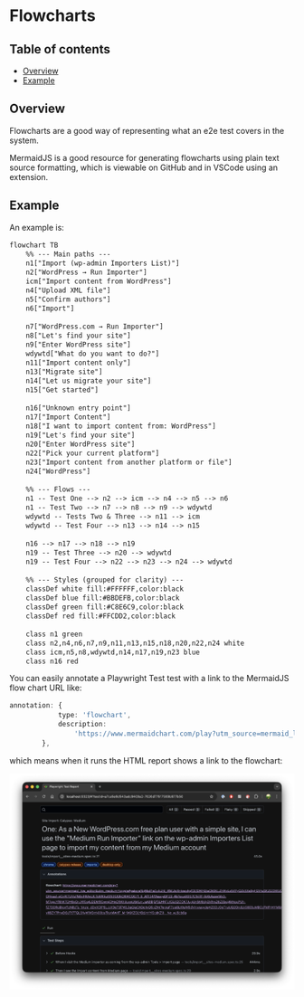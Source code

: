 # Flowcharts

## Table of contents

- [Overview](#overview)
- [Example](#example)

## Overview

Flowcharts are a good way of representing what an e2e test covers in the system.

MermaidJS is a good resource for generating flowcharts using plain text source formatting, which is viewable on GitHub and in VSCode using an extension.

## Example

An example is:

```mermaid
flowchart TB
    %% --- Main paths ---
    n1["Import (wp-admin Importers List)"]
    n2["WordPress → Run Importer"]
    icm["Import content from WordPress"]
    n4["Upload XML file"]
    n5["Confirm authors"]
    n6["Import"]

    n7["WordPress.com → Run Importer"]
    n8["Let's find your site"]
    n9["Enter WordPress site"]
    wdywtd["What do you want to do?"]
    n11["Import content only"]
    n13["Migrate site"]
    n14["Let us migrate your site"]
    n15["Get started"]

    n16["Unknown entry point"]
    n17["Import Content"]
    n18["I want to import content from: WordPress"]
    n19["Let's find your site"]
    n20["Enter WordPress site"]
    n22["Pick your current platform"]
    n23["Import content from another platform or file"]
    n24["WordPress"]

    %% --- Flows ---
    n1 -- Test One --> n2 --> icm --> n4 --> n5 --> n6
    n1 -- Test Two --> n7 --> n8 --> n9 --> wdywtd
    wdywtd -- Tests Two & Three --> n11 --> icm
    wdywtd -- Test Four --> n13 --> n14 --> n15

    n16 --> n17 --> n18 --> n19
    n19 -- Test Three --> n20 --> wdywtd
    n19 -- Test Four --> n22 --> n23 --> n24 --> wdywtd

    %% --- Styles (grouped for clarity) ---
    classDef white fill:#FFFFFF,color:black
    classDef blue fill:#BBDEFB,color:black
    classDef green fill:#C8E6C9,color:black
    classDef red fill:#FFCDD2,color:black

    class n1 green
    class n2,n4,n6,n7,n9,n11,n13,n15,n18,n20,n22,n24 white
    class icm,n5,n8,wdywtd,n14,n17,n19,n23 blue
    class n16 red
```

You can easily annotate a Playwright Test test with a link to the MermaidJS flow chart URL like:

```typescript
annotation: {
			type: 'flowchart',
			description:
				'https://www.mermaidchart.com/play?utm_source=mermaid_live_editor&utm_medium=toggle#pako:eNqNkdFq2zAUhl_l4MJIoRnIcewkg13ESWHQtaOk9KLZhWvLs5itYyQZk5Xe9gH2iHuSKZGI3WUOcm6C_Z3_19H34qWYUW_h5SW2aZEIBZvlloN-OHnael-qGvW7UVuPk6xiHMwLKiTcMKkut953GI9hQ6WCO071_8_AfT34lWasqeDP22-4b7oxzdt037CTriRFrihXkAuswMx3-MTggcYf6hKTDH6xGnJW0o4JDDM9GwmjGHnORAVJowoU8rILmJqA8BjQfSLHNTctGizS2COK7JugUn5M8dy2kRmZ6ZEbqj4kNcpPUh-fZ7DDRoBkqrfIzNBzTa_1AsIe_dDxXOIPSLJsX9o73l7WLSqQjaCAOeitxQ5qZHr7ggraF7UpBLWqiN9dVmwuqxdqHZGDJGgTnaUQ2OndLk58ESuMBCcFMPrHYM8AsQ7J9JxoYkWR8D_hw3pJaMei94LNZ6l2Jd2L1l3l4iKercN4fpViiWLxXCbpz3eYb7C20OIGoYnNWi5X6-vlIBZY7PrwDGJTt7TQLS1yWWDmVjl3qyTkyMWrlT_M-W61ZOLYGzjmhY5cdKZ3__Ne_wJScbSp',
		},
```

which means when it runs the HTML report shows a link to the flowchart:

![Example annotated report](./files/example-annotated-report.png)
